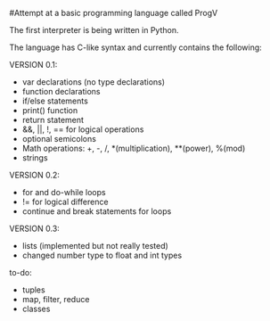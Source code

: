 #Attempt at a basic programming language called ProgV

The first interpreter is being written in Python.

The language has C-like syntax and currently contains the following:

VERSION 0.1:
- var declarations (no type declarations)
- function declarations
- if/else statements
- print() function
- return statement
- &&, ||, !, == for logical operations
- optional semicolons
- Math operations: +, -, /, \*(multiplication), **(power), %(mod)
- strings

VERSION 0.2:
- for and do-while loops
- != for logical difference
- continue and break statements for loops

VERSION 0.3:
- lists (implemented but not really tested)
- changed number type to float and int types

to-do:
- tuples
- map, filter, reduce
- classes
